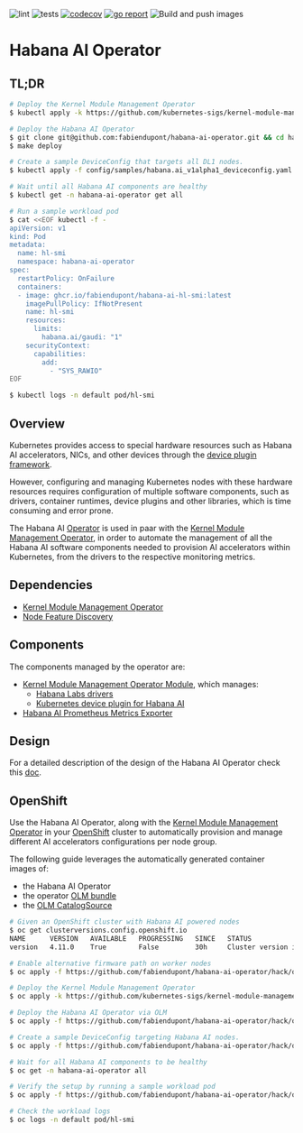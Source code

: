 ![lint](https://github.com/fabiendupont/habana-ai-operator/actions/workflows/lint.yaml/badge.svg)
![tests](https://github.com/fabiendupont/habana-ai-operator/actions/workflows/test.yaml/badge.svg)
[![codecov](https://codecov.io/gh/fabiendupont/habana-ai-operator/branch/main/graph/badge.svg?token=EMH9QLP6NR)](https://codecov.io/gh/fabiendupont/habana-ai-operator)
[![go report](https://goreportcard.com/badge/github.com/fabiendupont/habana-ai-operator)](https://goreportcard.com/report/github.com/fabiendupont/habana-ai-operator)
![Build and push images](https://github.com/fabiendupont/habana-ai-operator/actions/workflows/images.yaml/badge.svg)

# Habana AI Operator

## TL;DR

```bash
# Deploy the Kernel Module Management Operator
$ kubectl apply -k https://github.com/kubernetes-sigs/kernel-module-management/config/default

# Deploy the Habana AI Operator
$ git clone git@github.com:fabiendupont/habana-ai-operator.git && cd habana-ai-operator
$ make deploy

# Create a sample DeviceConfig that targets all DL1 nodes.
$ kubectl apply -f config/samples/habana.ai_v1alpha1_deviceconfig.yaml

# Wait until all Habana AI components are healthy
$ kubectl get -n habana-ai-operator get all

# Run a sample workload pod
$ cat <<EOF kubectl -f -
apiVersion: v1
kind: Pod
metadata:
  name: hl-smi
  namespace: habana-ai-operator
spec:
  restartPolicy: OnFailure
  containers:
  - image: ghcr.io/fabiendupont/habana-ai-hl-smi:latest
    imagePullPolicy: IfNotPresent
    name: hl-smi
    resources:
      limits:
        habana.ai/gaudi: "1"
    securityContext:
      capabilities:
        add:
          - "SYS_RAWIO"
EOF

$ kubectl logs -n default pod/hl-smi
```

## Overview

Kubernetes provides access to special hardware resources such as Habana AI accelerators, NICs,
and other devices through the [device plugin framework](https://kubernetes.io/docs/concepts/extend-kubernetes/compute-storage-net/device-plugins/).

However, configuring and managing Kubernetes nodes with these hardware resources requires
configuration of multiple software components, such as drivers, container runtimes, device plugins
and other libraries, which is time consuming and error prone.

The Habana AI [Operator](https://kubernetes.io/docs/concepts/extend-kubernetes/operator/) is used in
paar with the [Kernel Module Management Operator](https://github.com/kubernetes-sigs/kernel-module-management), in order to automate
the management of all the Habana AI software components needed to provision AI accelerators within Kubernetes, from
the drivers to the respective monitoring metrics.

## Dependencies

- [Kernel Module Management Operator](https://github.com/kubernetes-sigs/kernel-module-management)
- [Node Feature Discovery](https://github.com/kubernetes-sigs/node-feature-discovery)

## Components

The components managed by the operator are:

- [Kernel Module Management Operator Module](https://github.com/kubernetes-sigs/kernel-module-management/blob/main/api/v1beta1/module_types.go), which
  manages:
  - [Habana Labs drivers](https://github.com/fabiendupont/habana-ai-driver)
  - [Kubernetes device plugin for Habana AI](https://docs.habana.ai/en/latest/Orchestration/Gaudi_Kubernetes/Habana_Device_Plugin_for_Kubernetes.html)
- [Habana AI Prometheus Metrics Exporter](https://docs.habana.ai/en/latest/Orchestration/Gaudi_Kubernetes/Prometheus_Metric_Exporter_for_Kubernetes.html)

## Design

For a detailed description of the design of the Habana AI Operator check this [doc](./docs/design.md).

## OpenShift

Use the Habana AI Operator, along with the [Kernel Module Management Operator](https://github.com/kubernetes-sigs/kernel-module-management)
in your [OpenShift](https://www.redhat.com/en/technologies/cloud-computing/openshift) cluster to
automatically provision and manage different AI accelerators configurations per node group.

The following guide leverages the automatically generated container images of:
- the Habana AI Operator
- the operator [OLM bundle](https://operator-framework.github.io/olm-book/docs/glossary.html#bundle)
- the [OLM CatalogSource](https://github.com/operator-framework/operator-lifecycle-manager/blob/master/doc/design/architecture.md)

```bash
# Given an OpenShift cluster with Habana AI powered nodes
$ oc get clusterversions.config.openshift.io
NAME      VERSION   AVAILABLE   PROGRESSING   SINCE   STATUS
version   4.11.0    True        False         30h     Cluster version is 4.11.0

# Enable alternative firmware path on worker nodes
$ oc apply -f https://github.com/fabiendupont/habana-ai-operator/hack/openshift/machineconfig-firmware-path.yaml

# Deploy the Kernel Module Management Operator
$ oc apply -k https://github.com/kubernetes-sigs/kernel-module-management/config/default

# Deploy the Habana AI Operator via OLM
$ oc apply -f https://github.com/fabiendupont/habana-ai-operator/hack/openshift/deploy.yaml

# Create a sample DeviceConfig targeting Habana AI nodes.
$ oc apply -f https://github.com/fabiendupont/habana-ai-operator/hack/openshift/deviceconfig.yaml

# Wait for all Habana AI components to be healthy
$ oc get -n habana-ai-operator all

# Verify the setup by running a sample workload pod
$ oc apply -f https://github.com/fabiendupont/habana-ai-operator/hack/openshift/sample-workload.yaml

# Check the workload logs
$ oc logs -n default pod/hl-smi
```
